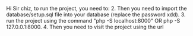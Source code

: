Hi Sir chiz, to run the project, you need to:
2. Then you need to import the database/setup.sql file into your database (replace the password xdd).
3. run the project using the command "php -S localhost:8000" OR php -S 127.0.0.1:8000.
4. Then you need to visit the project using the url





